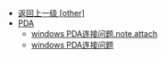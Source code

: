 - [返回上一级 [other]](other/)
- [PDA](other/PDA/)
  - [windows PDA连接问题.note.attach](other/PDA/windows%20PDA连接问题.note.attach/)
  - [windows PDA连接问题](other/PDA/windows%20PDA连接问题.md)
